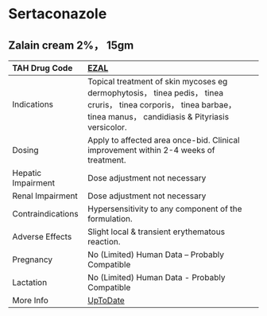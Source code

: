 # Sertaconazole

## Zalain cream 2%， 15gm

| TAH Drug Code      | [EZAL](https://www.tahsda.org.tw/drugs/hissearch.php?drug_code=EZAL)                                                                                                 |
|:-------------------|:---------------------------------------------------------------------------------------------------------------------------------------------------------------------|
| Indications        | Topical treatment of skin mycoses eg dermophytosis， tinea pedis， tinea cruris， tinea corporis， tinea barbae， tinea manus， candidiasis & Pityriasis versicolor. |
| Dosing             | Apply to affected area once-bid. Clinical improvement within 2-4 weeks of treatment.                                                                                 |
| Hepatic Impairment | Dose adjustment not necessary                                                                                                                                        |
| Renal Impairment   | Dose adjustment not necessary                                                                                                                                        |
| Contraindications  | Hypersensitivity to any component of the formulation.                                                                                                                |
| Adverse Effects    | Slight local & transient erythematous reaction.                                                                                                                      |
| Pregnancy          | No (Limited) Human Data – Probably Compatible                                                                                                                        |
| Lactation          | No (Limited) Human Data - Probably Compatible                                                                                                                        |
| More Info          | [UpToDate](https://www.uptodate.com/contents/sertaconazole-drug-information)                                                                                         |

